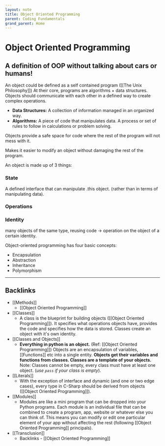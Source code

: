```yaml
---
layout: note
title: Object Oriented Programming
parent: Coding Fundamentals
grand_parent: Home
---
```


# Object Oriented Programming

## A definition of OOP without talking about cars or humans!

An object could be defined as a self contained program ([[The Unix Philosophy]]) At their core, programs are algorithms + data structures. Objects should communicate with each other in a defined way to create complex operations.

- **Data Structures:** A collection of information managed in an organized way.
- **Algorithms:** A piece of code that manipulates data. A process or set of rules to follow in calculations or problem solving.

Objects provide a safe space for code where the rest of the program will not mess with it.

Makes it easier to modify an object without damaging the rest of the program.

An object is made up of 3 things:

### State

A defined interface that can manipulate .this object. (rather than in terms of manipulating data).

### Operations

### Identity

many objects of the same type, reusing code -> operation on the object of a certain identity.

Object-oriented programming has four basic concepts:

- Encapsulation
- Abstraction
- Inheritance
- Polymorphism

---
## Backlinks
* [[Methods]]
	* [[Object Oriented Programming]]
* [[Classes]]
	* A class is the blueprint for building objects ([[Object Oriented Programming]]). It specifies what operations objects have, provides the code and specifies how the data is stored. Classes create an object with it's own identity.
* [[Classes and Objects]]
	* **Everything in python is an object.** (Ref: [[Object Oriented Programming]]) Objects are an encapsulation of variables, [[Functions]] etc into a single entity. **Objects get their variables and functions from classes. Classes are a template of your objects.** Note: Classes cannot be empty, every class must have at least one object. (*use `pass` if your class is empty*).
* [[Literals]]
	* With the exception of interface and dynamic (and one or two edge cases), every type in C-Sharp should be derived from objects ([[Object Oriented Programming]]).
* [[Modules]]
	* Modules are like a mini program that can be dropped into your Python programs. Each module is an individual file that can be combined to create a program, app, website or whatever else you can think of. This means you can modify or edit one particular element of your app without affecting the rest (following [[Object Oriented Programming]] principals).
* [[Transclusion]]
	* Backlinks - [[Object Oriented Programming]]

